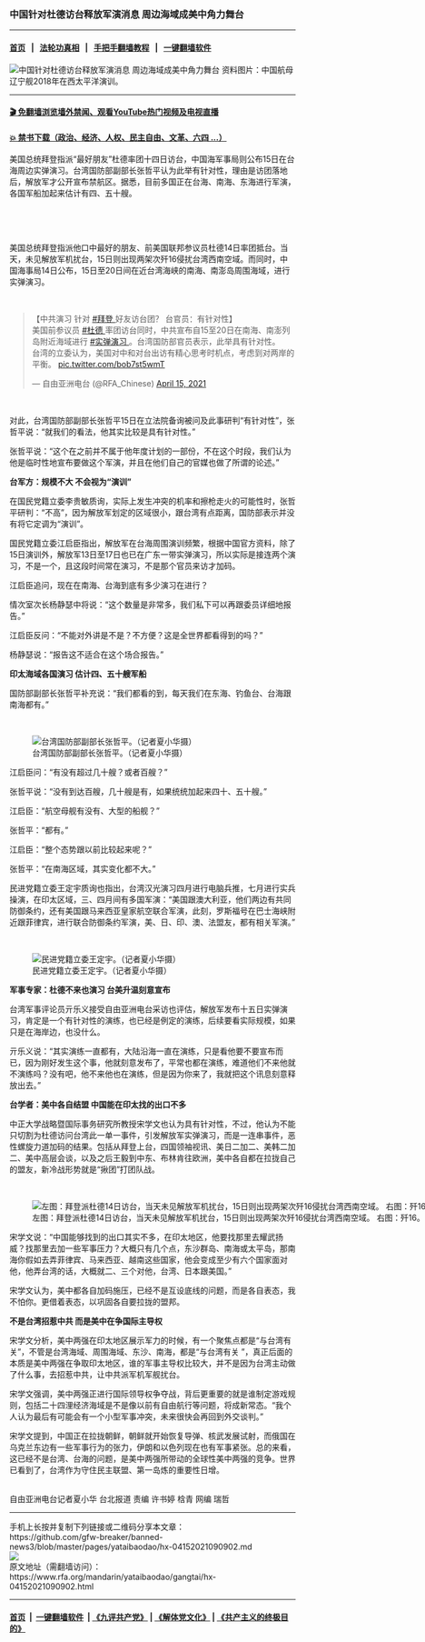 ### 中国针对杜德访台释放军演消息 周边海域成美中角力舞台
------------------------

#### [首页](https://github.com/gfw-breaker/banned-news3/blob/master/README.md) &nbsp;&nbsp;|&nbsp;&nbsp; [法轮功真相](https://github.com/begood0513/basic/blob/master/README.md)  &nbsp;&nbsp;|&nbsp;&nbsp; [手把手翻墙教程](https://github.com/gfw-breaker/guides/wiki)  &nbsp;&nbsp;|&nbsp;&nbsp; [一键翻墙软件](https://github.com/gfw-breaker/nogfw/blob/master/README.md)  



<div id="headerimg">
 <img alt="中国针对杜德访台释放军演消息 周边海域成美中角力舞台" src="https://www.rfa.org/mandarin/yataibaodao/gangtai/hx-04152021090902.html/@@images/4eccc4e0-fd3a-42e7-8b59-8578588bf387.jpeg" title="中国针对杜德访台释放军演消息 周边海域成美中角力舞台"/>
 <span class="lead_image_caption">
  资料图片：中国航母辽宁舰2018年在西太平洋演训。
 </span>
 <!-- zoomattribute -->
</div>

<hr/>


#### [ 🎬  免翻墙浏览墙外禁闻、观看YouTube热门视频及电视直播](https://github.com/gfw-breaker/HelloWorld)

#### [ 💥  禁书下载（政治、经济、人权、民主自由、文革、六四 ...）](https://github.com/gfw-breaker/books/blob/master/README.md)

<div id="storytext">
 <p>
  美国总统拜登指派“最好朋友”杜德率团十四日访台，中国海军事局则公布15日在台海周边实弹演习。台湾国防部副部长张哲平认为此举有针对性，理由是访团落地后，解放军才公开宣布禁航区。据悉，目前多国正在台海、南海、东海进行军演，各国军船加起来估计有四、五十艘。
 </p>
 <p>
  <br/>
 </p>
 <p>
  <br/>
 </p>
 <p>
  美国总统拜登指派他口中最好的朋友、前美国联邦参议员杜德14日率团抵台。当天，未见解放军机扰台，15日则出现两架次歼16侵扰台湾西南空域。而同时，中国海事局14日公布，15日至20日间在近台湾海峡的南海、南澎岛周围海域，进行实弹演习。
 </p>
 <p>
  <br/>
 </p>
 <blockquote class="twitter-tweet">
  <p dir="ltr" lang="zh">
   【中共演习 针对
   <a href="https://twitter.com/hashtag/%E6%8B%9C%E7%99%BB?src=hash&amp;ref_src=twsrc%5Etfw">
    #拜登
   </a>
   好友访台团？ 台官员：有针对性】
   <br/>
   美国前参议员
   <a href="https://twitter.com/hashtag/%E6%9D%9C%E5%BE%B7?src=hash&amp;ref_src=twsrc%5Etfw">
    #杜德
   </a>
   率团访台同时，中共宣布自15至20日在南海、南澎列岛附近海域进行
   <a href="https://twitter.com/hashtag/%E5%AE%9E%E5%BC%B9%E6%BC%94%E4%B9%A0?src=hash&amp;ref_src=twsrc%5Etfw">
    #实弹演习
   </a>
   。台湾国防部官员表示，此举具有针对性。
   <br/>
   台湾的立委认为，美国对中和对台出访有精心思考时机点，考虑到对两岸的平衡。
   <a href="https://t.co/bob7st5wmT">
    pic.twitter.com/bob7st5wmT
   </a>
  </p>
  — 自由亚洲电台 (@RFA_Chinese)
  <a href="https://twitter.com/RFA_Chinese/status/1382631011536703489?ref_src=twsrc%5Etfw">
   April 15, 2021
  </a>
 </blockquote>
 <p>
 </p>
 <p>
  <br/>
 </p>
 <p>
  对此，台湾国防部副部长张哲平15日在立法院备询被问及此事研判“有针对性”，张哲平说：“就我们的看法，他其实比较是具有针对性。”
 </p>
 <p>
  张哲平说：“这个在之前并不属于他年度计划的一部份，不在这个时段，我们认为他是临时性地宣布要做这个军演，并且在他们自己的官媒也做了所谓的论述。”
 </p>
 <p>
  <strong>
   台军方：规模不大 不会视为“演训”
  </strong>
 </p>
 <p>
  在国民党籍立委李贵敏质询，实际上发生冲突的机率和擦枪走火的可能性时，张哲平研判：“不高”，因为解放军划定的区域很小，跟台湾有点距离，国防部表示并没有将它定调为“演训”。
 </p>
 <p>
  国民党籍立委江启臣指出，解放军在台海周围演训频繁，根据中国官方资料，除了15日演训外，解放军13日至17日也已在广东一带实弹演习，所以实际是接连两个演习，不是一个，且这段时间常在演习，不是那个官员来访才加码。
 </p>
 <p>
  江启臣追问，现在在南海、台海到底有多少演习在进行？
 </p>
 <p>
  情次室次长杨静瑟中将说：“这个数量是非常多，我们私下可以再跟委员详细地报告。”
 </p>
 <p>
  江启臣反问：“不能对外讲是不是？不方便？这是全世界都看得到的吗？”
 </p>
 <p>
  杨静瑟说：“报告这不适合在这个场合报告。”
 </p>
 <p>
  <strong>
   印太海域各国演习 估计四、五十艘军船
  </strong>
 </p>
 <p>
  国防部副部长张哲平补充说：“我们都看的到，每天我们在东海、钓鱼台、台海跟南海都有。”
 </p>
 <p>
  <br/>
 </p>
 <p>
  <figure class="image-richtext image-inline captioned" style="width:1280px;">
   <img alt="台湾国防部副部长张哲平。（记者夏小华摄）" src="https://www.rfa.org/mandarin/yataibaodao/gangtai/hx-04152021090902.html/1.jpeg/@@images/ef8aee69-ffce-4fb8-a1b6-bd927d1773f7.jpeg" title="1.jpeg"/>
   <figcaption class="image-caption">
    台湾国防部副部长张哲平。（记者夏小华摄）
   </figcaption>
   <small>
   </small>
  </figure>
 </p>
 <p>
  江启臣问：“有没有超过几十艘？或者百艘？”
 </p>
 <p>
  张哲平说：“没有到达百艘，几十艘是有，如果统统加起来四十、五十艘。”
 </p>
 <p>
  江启臣：“航空母舰有没有、大型的船舰？”
 </p>
 <p>
  张哲平：“都有。”
 </p>
 <p>
  江启臣：“整个态势跟以前比较起来呢？”
 </p>
 <p>
  张哲平：“在南海区域，其实变化都不大。”
 </p>
 <p>
  民进党籍立委王定宇质询也指出，台湾汉光演习四月进行电脑兵推，七月进行实兵操演，在印太区域，三、四月间有多国军演：“美国跟澳大利亚，他们两边有共同防御条约，还有美国跟马来西亚皇家航空联合军演，此刻，罗斯福号在巴士海峡附近跟菲律宾，进行联合防御条约军演，美、日、印、澳、法盟友，都有相关军演。”
 </p>
 <p>
  <br/>
 </p>
 <p>
  <figure class="image-richtext image-inline captioned" style="width:1280px;">
   <img alt="民进党籍立委王定宇。（记者夏小华摄）" src="https://www.rfa.org/mandarin/yataibaodao/gangtai/hx-04152021090902.html/5.jpeg/@@images/8861fa7e-36d9-45d8-b2d2-ffbdac5db5b8.jpeg" title="5.jpeg"/>
   <figcaption class="image-caption">
    民进党籍立委王定宇。（记者夏小华摄）
   </figcaption>
   <small>
   </small>
  </figure>
 </p>
 <p>
  <strong>
   军事专家：杜德不来也演习 台美升温刻意宣布
  </strong>
 </p>
 <p>
  台湾军事评论员亓乐义接受自由亚洲电台采访也评估，解放军发布十五日实弹演习，肯定是一个有针对性的演练，也已经是例定的演练，后续要看实际规模，如果只是在海岸边，也没什么。
 </p>
 <p>
  亓乐义说：“其实演练一直都有，大陆沿海一直在演练，只是看他要不要宣布而已，因为刚好发生这个事，他就刻意发布了，平常也都在演练，难道他们不来他就不演练吗？没有吧，他不来他也在演练，但是因为你来了，我就把这个讯息刻意释放出去。”
 </p>
 <p>
  <strong>
   台学者：美中各自结盟 中国能在印太找的出口不多
  </strong>
 </p>
 <p>
  中正大学战略暨国际事务研究所教授宋学文也认为具有针对性，不过，他认为不能只切割为杜德访问台湾此一单一事件，引发解放军实弹演习，而是一连串事件，恶性螺旋力道加码的结果。包括从拜登上台，四国领袖视讯、美日二加二、美韩二加二、美中高层会谈，以及之后王毅到中东、布林肯往欧洲，美中各自都在拉拢自己的盟友，新冷战形势就是“揪团”打团队战。
 </p>
 <p>
  <br/>
 </p>
 <p>
  <figure class="image-richtext image-inline captioned" style="width:1500px;">
   <img alt="左图：拜登派杜德14日访台，当天未见解放军机扰台，15日则出现两架次歼16侵扰台湾西南空域。 右图：歼16。（国防部提供）" src="https://www.rfa.org/mandarin/yataibaodao/gangtai/hx-04152021090902.html/3-4.jpg/@@images/3040d912-a482-45bb-b9c9-7550e2787504.jpeg" title="3-4.jpg"/>
   <figcaption class="image-caption">
    左图：拜登派杜德14日访台，当天未见解放军机扰台，15日则出现两架次歼16侵扰台湾西南空域。 右图：歼16。（国防部提供）
   </figcaption>
   <small>
   </small>
  </figure>
 </p>
 <p>
  宋学文说：“中国能够找到的出口其实不多，在印太地区，他要找那里去耀武扬威？找那里去加一些军事压力？大概只有几个点，东沙群岛、南海或太平岛，那南海你假如去弄菲律宾、马来西亚、越南这些国家，他会变成至少有六个国家面对他，他弄台湾的话，大概就二、三个对他，台湾、日本跟美国。”
 </p>
 <p>
  宋学文认为，美中都各自加码施压，已经不是互设底线的问题，而是各自表态，我不怕你。更借着表态，以巩固各自要拉拢的盟邦。
 </p>
 <p>
  <strong>
   不是台湾招惹中共 而是美中在争国际主导权
  </strong>
 </p>
 <p>
  宋学文分析，美中两强在印太地区展示军力的时候，有一个聚焦点都是“与台湾有关”，不管是台湾海域、周围海域、东沙、南海，都是“与台湾有关 ”，真正后面的本质是美中两强在争取印太地区，谁的军事主导权比较大，并不是因为台湾主动做了什么事，去招惹中共，让中共派军机军舰扰台。
 </p>
 <p>
  宋学文强调，美中两强正进行国际领导权争夺战，背后更重要的就是谁制定游戏规则，包括二十四浬经济海域是不是像以前有自由航行等问题，将成新常态。“我个人认为最后有可能会有一个小型军事冲突，未来很快会再回到外交谈判。”
 </p>
 <p>
  宋学文提到，中国正在拉拢朝鲜，朝鲜就开始恢复导弹、核武发展试射，而俄国在乌克兰东边有一些军事行为的张力，伊朗和以色列现在也有军事紧张。总的来看，这已经不是台湾、台海的问题，是美中两强所带动的全球性美中两强的竞争。世界已看到了，台湾作为守住民主联盟、第一岛炼的重要性日增。
 </p>
 <p>
  <br/>
  自由亚洲电台记者夏小华 台北报道 责编 许书婷 梒青 网编 瑞哲
 </p>
</div>

<hr/>
手机上长按并复制下列链接或二维码分享本文章：<br/>
https://github.com/gfw-breaker/banned-news3/blob/master/pages/yataibaodao/hx-04152021090902.md <br/>
<a href='https://github.com/gfw-breaker/banned-news3/blob/master/pages/yataibaodao/hx-04152021090902.md'><img src='https://github.com/gfw-breaker/banned-news3/blob/master/pages/yataibaodao/hx-04152021090902.md.png'/></a> <br/>
原文地址（需翻墙访问）：https://www.rfa.org/mandarin/yataibaodao/gangtai/hx-04152021090902.html


------------------------
#### [首页](https://github.com/gfw-breaker/banned-news3/blob/master/README.md) &nbsp;|&nbsp; [一键翻墙软件](https://github.com/gfw-breaker/nogfw/blob/master/README.md) &nbsp;| [《九评共产党》](https://github.com/gfw-breaker/9ping.md/blob/master/README.md#九评之一评共产党是什么) | [《解体党文化》](https://github.com/gfw-breaker/jtdwh.md/blob/master/README.md) | [《共产主义的终极目的》](https://github.com/gfw-breaker/gczydzjmd.md/blob/master/README.md)


<img src='http://gfw-breaker.win/banned-news3/pages/yataibaodao/hx-04152021090902.md' width='0px' height='0px'/>